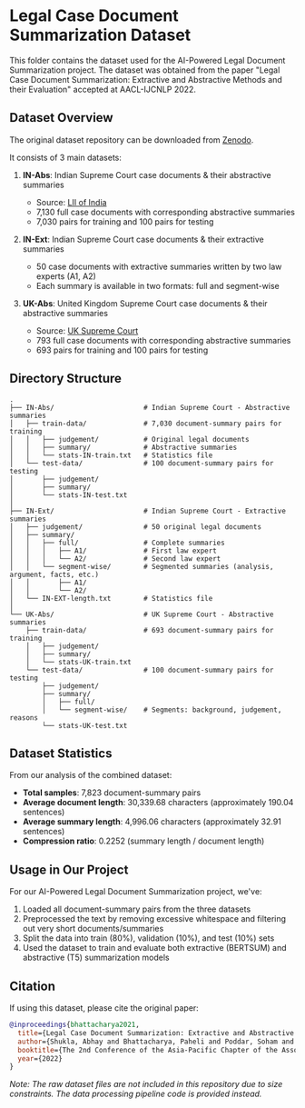 # Legal Case Document Summarization Dataset

This folder contains the dataset used for the AI-Powered Legal Document Summarization project. The dataset was obtained from the paper "Legal Case Document Summarization: Extractive and Abstractive Methods and their Evaluation" accepted at AACL-IJCNLP 2022.

## Dataset Overview

The original dataset repository can be downloaded from [Zenodo](https://zenodo.org/record/7152317#.Yz6mJ9JByC0).

It consists of 3 main datasets:

1. **IN-Abs**: Indian Supreme Court case documents & their abstractive summaries
   - Source: [LII of India](http://www.liiofindia.org/in/cases/cen/INSC/)
   - 7,130 full case documents with corresponding abstractive summaries
   - 7,030 pairs for training and 100 pairs for testing

2. **IN-Ext**: Indian Supreme Court case documents & their extractive summaries
   - 50 case documents with extractive summaries written by two law experts (A1, A2)
   - Each summary is available in two formats: full and segment-wise

3. **UK-Abs**: United Kingdom Supreme Court case documents & their abstractive summaries
   - Source: [UK Supreme Court](https://www.supremecourt.uk/decided-cases/)
   - 793 full case documents with corresponding abstractive summaries
   - 693 pairs for training and 100 pairs for testing

## Directory Structure

```
.
├── IN-Abs/                      # Indian Supreme Court - Abstractive summaries
│   ├── train-data/              # 7,030 document-summary pairs for training
│   │   ├── judgement/           # Original legal documents
│   │   ├── summary/             # Abstractive summaries
│   │   └── stats-IN-train.txt   # Statistics file
│   └── test-data/               # 100 document-summary pairs for testing
│       ├── judgement/
│       ├── summary/
│       └── stats-IN-test.txt
│
├── IN-Ext/                      # Indian Supreme Court - Extractive summaries
│   ├── judgement/               # 50 original legal documents
│   ├── summary/
│   │   ├── full/                # Complete summaries
│   │   │   ├── A1/              # First law expert
│   │   │   └── A2/              # Second law expert
│   │   └── segment-wise/        # Segmented summaries (analysis, argument, facts, etc.)
│   │       ├── A1/
│   │       └── A2/
│   └── IN-EXT-length.txt        # Statistics file
│
└── UK-Abs/                      # UK Supreme Court - Abstractive summaries
    ├── train-data/              # 693 document-summary pairs for training
    │   ├── judgement/
    │   ├── summary/
    │   └── stats-UK-train.txt
    └── test-data/               # 100 document-summary pairs for testing
        ├── judgement/
        ├── summary/
        │   ├── full/
        │   └── segment-wise/    # Segments: background, judgement, reasons
        └── stats-UK-test.txt
```

## Dataset Statistics

From our analysis of the combined dataset:

- **Total samples**: 7,823 document-summary pairs
- **Average document length**: 30,339.68 characters (approximately 190.04 sentences)
- **Average summary length**: 4,996.06 characters (approximately 32.91 sentences)
- **Compression ratio**: 0.2252 (summary length / document length)

## Usage in Our Project

For our AI-Powered Legal Document Summarization project, we've:

1. Loaded all document-summary pairs from the three datasets
2. Preprocessed the text by removing excessive whitespace and filtering out very short documents/summaries
3. Split the data into train (80%), validation (10%), and test (10%) sets
4. Used the dataset to train and evaluate both extractive (BERTSUM) and abstractive (T5) summarization models

## Citation

If using this dataset, please cite the original paper:

```bibtex
@inproceedings{bhattacharya2021,
  title={Legal Case Document Summarization: Extractive and Abstractive Methods and their Evaluation},
  author={Shukla, Abhay and Bhattacharya, Paheli and Poddar, Soham and Mukherjee, Rajdeep and Ghosh, Kripabandhu and Goyal, Pawan and Ghosh, Saptarshi},
  booktitle={The 2nd Conference of the Asia-Pacific Chapter of the Association for Computational Linguistics and the 12th International Joint Conference on Natural Language Processing},
  year={2022}
}
```

*Note: The raw dataset files are not included in this repository due to size constraints. The data processing pipeline code is provided instead.*